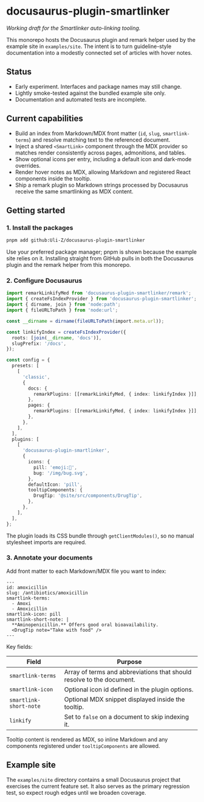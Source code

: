# docusaurus-plugin-smartlinker

*Working draft for the Smartlinker auto-linking tooling.*

This monorepo hosts the Docusaurus plugin and remark helper used by the example site in `examples/site`. The intent is to turn guideline-style documentation into a modestly connected set of articles with hover notes.

## Status

- Early experiment. Interfaces and package names may still change.
- Lightly smoke-tested against the bundled example site only.
- Documentation and automated tests are incomplete.

## Current capabilities

- Build an index from Markdown/MDX front matter (`id`, `slug`, `smartlink-terms`) and resolve matching text to the referenced document.
- Inject a shared `<SmartLink>` component through the MDX provider so matches render consistently across pages, admonitions, and tables.
- Show optional icons per entry, including a default icon and dark-mode overrides.
- Render hover notes as MDX, allowing Markdown and registered React components inside the tooltip.
- Ship a remark plugin so Markdown strings processed by Docusaurus receive the same smartlinking as MDX content.

## Getting started

### 1. Install the packages

```bash
pnpm add github:Uli-Z/docusaurus-plugin-smartlinker
```

Use your preferred package manager; pnpm is shown because the example site relies on it. Installing straight from GitHub pulls
in both the Docusaurus plugin and the remark helper from this monorepo.

### 2. Configure Docusaurus

```ts
import remarkLinkifyMed from 'docusaurus-plugin-smartlinker/remark';
import { createFsIndexProvider } from 'docusaurus-plugin-smartlinker';
import { dirname, join } from 'node:path';
import { fileURLToPath } from 'node:url';

const __dirname = dirname(fileURLToPath(import.meta.url));

const linkifyIndex = createFsIndexProvider({
  roots: [join(__dirname, 'docs')],
  slugPrefix: '/docs',
});

const config = {
  presets: [
    [
      'classic',
      {
        docs: {
          remarkPlugins: [[remarkLinkifyMed, { index: linkifyIndex }]],
        },
        pages: {
          remarkPlugins: [[remarkLinkifyMed, { index: linkifyIndex }]],
        },
      },
    ],
  ],
  plugins: [
    [
      'docusaurus-plugin-smartlinker',
      {
        icons: {
          pill: 'emoji:💊',
          bug: '/img/bug.svg',
        },
        defaultIcon: 'pill',
        tooltipComponents: {
          DrugTip: '@site/src/components/DrugTip',
        },
      },
    ],
  ],
};
```

The plugin loads its CSS bundle through `getClientModules()`, so no manual stylesheet imports are required.

### 3. Annotate your documents

Add front matter to each Markdown/MDX file you want to index:

```mdx
---
id: amoxicillin
slug: /antibiotics/amoxicillin
smartlink-terms:
  - Amoxi
  - Amoxicillin
smartlink-icon: pill
smartlink-short-note: |
  **Aminopenicillin.** Offers good oral bioavailability.
  <DrugTip note="Take with food" />
---
```

Key fields:

| Field | Purpose |
| --- | --- |
| `smartlink-terms` | Array of terms and abbreviations that should resolve to the document. |
| `smartlink-icon` | Optional icon id defined in the plugin options. |
| `smartlink-short-note` | Optional MDX snippet displayed inside the tooltip. |
| `linkify` | Set to `false` on a document to skip indexing it. |

Tooltip content is rendered as MDX, so inline Markdown and any components registered under `tooltipComponents` are allowed.

## Example site

The `examples/site` directory contains a small Docusaurus project that exercises the current feature set. It also serves as the primary regression test, so expect rough edges until we broaden coverage.
